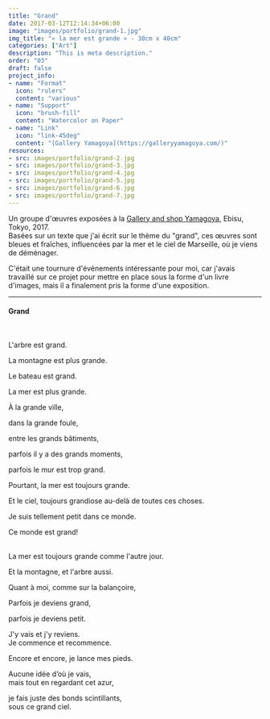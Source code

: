 ```yaml
---
title: "Grand"
date: 2017-03-12T12:14:34+06:00
image: "images/portfolio/grand-1.jpg"
img_title: "« la mer est grande » - 30cm x 40cm"
categories: ["Art"]
description: "This is meta description."
order: "03"
draft: false
project_info:
- name: "Format"
  icon: "rulers"
  content: "various"
- name: "Support"
  icon: "brush-fill"
  content: "Watercolor on Paper"
- name: "Link"
  icon: "link-45deg"
  content: "[Gallery Yamagoya](https://galleryyamagoya.com/)"
resources:
- src: images/portfolio/grand-2.jpg
- src: images/portfolio/grand-3.jpg
- src: images/portfolio/grand-4.jpg
- src: images/portfolio/grand-5.jpg
- src: images/portfolio/grand-6.jpg
- src: images/portfolio/grand-7.jpg
---
```

Un groupe d'œuvres exposées à la [Gallery and shop Yamagoya](https://galleryyamagoya.com), Ebisu, Tokyo, 2017.  
Basées sur un texte que j'ai écrit sur le thème du "grand", ces œuvres sont bleues et fraîches, influencées par la mer et le ciel de Marseille, où je viens de déménager.  

C'était une tournure d'événements intéressante pour moi, car j'avais travaillé sur ce projet pour mettre en place sous la forme d'un livre d'images, mais il a finalement pris la forme d'une exposition.

---

#### Grand  
<br/>

L'arbre est grand.  

La montagne est plus grande.  

Le bateau est grand.  

La mer est plus grande.  

À la grande ville,    

dans la grande foule,  

entre les grands bâtiments,   

parfois il y a des grands moments,   

parfois le mur est trop grand.   

Pourtant, la mer est toujours grande.   

Et le ciel, toujours grandiose au-delà de toutes ces choses.  

Je suis tellement petit dans ce monde.  

Ce monde est grand!   
<br/>

La mer est toujours grande comme l'autre jour.   

Et la montagne, et l'arbre aussi.     

Quant à moi, comme sur la balançoire,   

Parfois je deviens grand,    

parfois je deviens petit.   

J'y vais et j'y reviens.  
Je commence et recommence.  

Encore et encore, je lance mes pieds.  

Aucune idée d’où je vais,  
mais tout en regardant cet azur,   

je fais juste des bonds scintillants,  
sous ce grand ciel.  
